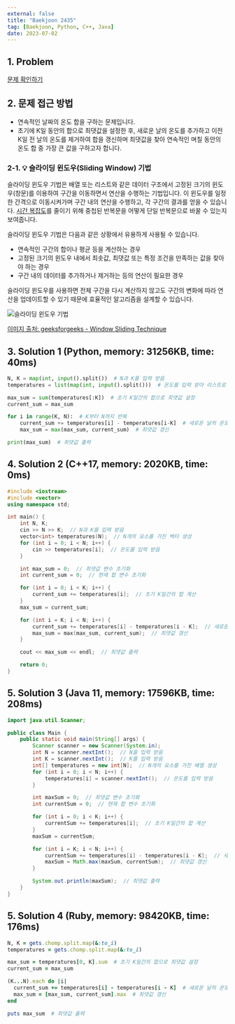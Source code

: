 ```yaml
---
external: false
title: "Baekjoon 2435"
tag: [Baekjoon, Python, C++, Java]
date: 2023-07-02
---
```


## 1. Problem

[문제 확인하기](https://www.acmicpc.net/problem/2435)

## 2. 문제 접근 방법

- 연속적인 날짜의 온도 합을 구하는 문제입니다.
- 초기에 K일 동안의 합으로 최댓값을 설정한 후, 새로운 날의 온도를 추가하고 이전 K일 전 날의 온도를 제거하여 합을 갱신하며 최댓값을 찾아 연속적인 며칠 동안의 온도 합 중 가장 큰 값을 구하고자 합니다.  

### 2-1. 💡 슬라이딩 윈도우(Sliding Window) 기법  

슬라이딩 윈도우 기법은 배열 또는 리스트와 같은 데이터 구조에서 고정된 크기의 윈도우(창문)를 이용하여 구간을 이동하면서 연산을 수행하는 기법입니다. 이 윈도우를 일정한 간격으로 이동시켜가며 구간 내의 연산을 수행하고, 각 구간의 결과를 얻을 수 있습니다. [시간 복잡도](2022-10-19-Time-complexity-and-Space-complexity.markdown)를 줄이기 위해 중첩된 반복문을 어떻게 단일 반복문으로 바꿀 수 있는지 보여줍니다.  

슬라이딩 윈도우 기법은 다음과 같은 상황에서 유용하게 사용될 수 있습니다.  

- 연속적인 구간의 합이나 평균 등을 계산하는 경우
- 고정된 크기의 윈도우 내에서 최솟값, 최댓값 또는 특정 조건을 만족하는 값을 찾아야 하는 경우
- 구간 내의 데이터를 추가하거나 제거하는 등의 연산이 필요한 경우

슬라이딩 윈도우를 사용하면 전체 구간을 다시 계산하지 않고도 구간의 변화에 따라 연산을 업데이트할 수 있기 때문에 효율적인 알고리즘을 설계할 수 있습니다.  

![슬라이딩 윈도우 기법](/images/sliding-window-technique.jpg)

[이미지 출처: geeksforgeeks - Window Sliding Technique](https://www.geeksforgeeks.org/window-sliding-technique/)

## 3. Solution 1 (Python, memory: 31256KB, time: 40ms)

```python
N, K = map(int, input().split())  # N과 K를 입력 받음
temperatures = list(map(int, input().split()))  # 온도를 입력 받아 리스트로 저장

max_sum = sum(temperatures[:K])  # 초기 K일간의 합으로 최댓값 설정
current_sum = max_sum

for i in range(K, N):  # K부터 N까지 반복
    current_sum += temperatures[i] - temperatures[i-K]  # 새로운 날의 온도를 추가하고 이전 날의 온도를 제거하여 합 갱신
    max_sum = max(max_sum, current_sum)  # 최댓값 갱신

print(max_sum)  # 최댓값 출력
```

## 4. Solution 2 (C++17, memory: 2020KB, time: 0ms)

```cpp
#include <iostream>
#include <vector>
using namespace std;

int main() {
    int N, K;
    cin >> N >> K;  // N과 K를 입력 받음
    vector<int> temperatures(N);  // N개의 요소를 가진 벡터 생성
    for (int i = 0; i < N; i++) {
        cin >> temperatures[i];  // 온도를 입력 받음
    }

    int max_sum = 0;  // 최댓값 변수 초기화
    int current_sum = 0;  // 현재 합 변수 초기화

    for (int i = 0; i < K; i++) {
        current_sum += temperatures[i];  // 초기 K일간의 합 계산
    }
    max_sum = current_sum;

    for (int i = K; i < N; i++) {
        current_sum += temperatures[i] - temperatures[i - K];  // 새로운 날의 온도를 추가하고 이전 날의 온도를 제거하여 합 갱신
        max_sum = max(max_sum, current_sum);  // 최댓값 갱신
    }

    cout << max_sum << endl;  // 최댓값 출력

    return 0;
}
```

## 5. Solution 3 (Java 11, memory: 17596KB, time: 208ms)

```java
import java.util.Scanner;

public class Main {
    public static void main(String[] args) {
        Scanner scanner = new Scanner(System.in);
        int N = scanner.nextInt();  // N을 입력 받음
        int K = scanner.nextInt();  // K를 입력 받음
        int[] temperatures = new int[N];  // N개의 요소를 가진 배열 생성
        for (int i = 0; i < N; i++) {
            temperatures[i] = scanner.nextInt();  // 온도를 입력 받음
        }

        int maxSum = 0;  // 최댓값 변수 초기화
        int currentSum = 0;  // 현재 합 변수 초기화

        for (int i = 0; i < K; i++) {
            currentSum += temperatures[i];  // 초기 K일간의 합 계산
        }
        maxSum = currentSum;

        for (int i = K; i < N; i++) {
            currentSum += temperatures[i] - temperatures[i - K];  // 새로운 날의 온도를 추가하고 이전 날의 온도를 제거하여 합 갱신
            maxSum = Math.max(maxSum, currentSum);  // 최댓값 갱신
        }

        System.out.println(maxSum);  // 최댓값 출력
    }
}
```

## 5. Solution 4 (Ruby, memory: 98420KB, time: 176ms)

```Ruby
N, K = gets.chomp.split.map(&:to_i)
temperatures = gets.chomp.split.map(&:to_i)

max_sum = temperatures[0, K].sum  # 초기 K일간의 합으로 최댓값 설정
current_sum = max_sum

(K...N).each do |i|
  current_sum += temperatures[i] - temperatures[i - K]  # 새로운 날의 온도를 추가하고 이전 날의 온도를 제거하여 합 갱신
  max_sum = [max_sum, current_sum].max  # 최댓값 갱신
end

puts max_sum  # 최댓값 출력
```
